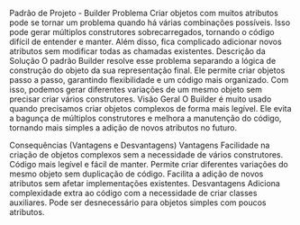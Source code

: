 Padrão de Projeto - Builder
Problema
Criar objetos com muitos atributos pode se tornar um problema quando há várias combinações possíveis. Isso pode gerar múltiplos construtores sobrecarregados, tornando o código difícil de entender e manter. Além disso, fica complicado adicionar novos atributos sem modificar todas as chamadas existentes.
Descrição da Solução
O padrão Builder resolve esse problema separando a lógica de construção do objeto da sua representação final. Ele permite criar objetos passo a passo, garantindo flexibilidade e um código mais organizado. Com isso, podemos gerar diferentes variações de um mesmo objeto sem precisar criar vários construtores.
Visão Geral
O Builder é muito usado quando precisamos criar objetos complexos de forma mais legível. Ele evita a bagunça de múltiplos construtores e melhora a manutenção do código, tornando mais simples a adição de novos atributos no futuro.

Consequências (Vantagens e Desvantagens)
Vantagens
Facilidade na criação de objetos complexos sem a necessidade de vários construtores.
Código mais legível e fácil de manter.
Permite criar diferentes variações do mesmo objeto sem duplicação de código.
Facilita a adição de novos atributos sem afetar implementações existentes.
Desvantagens
Adiciona complexidade extra ao código com a necessidade de criar classes auxiliares. 
Pode ser desnecessário para objetos simples com poucos atributos.

